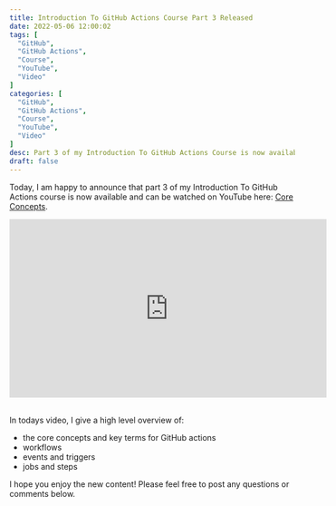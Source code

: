 ```yaml
---
title: Introduction To GitHub Actions Course Part 3 Released
date: 2022-05-06 12:00:02
tags: [
  "GitHub",
  "GitHub Actions",
  "Course",
  "YouTube",
  "Video"
]
categories: [
  "GitHub",
  "GitHub Actions",
  "Course",
  "YouTube",
  "Video"
]
desc: Part 3 of my Introduction To GitHub Actions Course is now available!
draft: false
---
```


Today, I am happy to announce that part 3 of my Introduction To GitHub Actions course is now available and can be watched on YouTube here: <a href="https://youtu.be/LsvCD3jhyH0" target="_blank">Core Concepts</a>.

<div style="text-align: center;"><iframe width="560" height="315" src="https://www.youtube.com/embed/LsvCD3jhyH0" title="YouTube video player" frameborder="0" allow="accelerometer; autoplay; clipboard-write; encrypted-media; gyroscope; picture-in-picture" allowfullscreen></iframe></div><br />

In todays video, I give a high level overview of:

* the core concepts and key terms for GitHub actions
* workflows
* events and triggers
* jobs and steps

I hope you enjoy the new content! Please feel free to post any questions or comments below.

